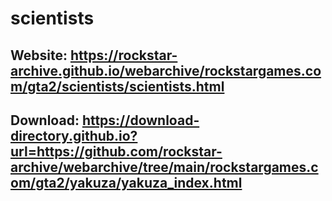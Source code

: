 # scientists
## Website: https://rockstar-archive.github.io/webarchive/rockstargames.com/gta2/scientists/scientists.html

## Download: https://download-directory.github.io?url=https://github.com/rockstar-archive/webarchive/tree/main/rockstargames.com/gta2/yakuza/yakuza_index.html
